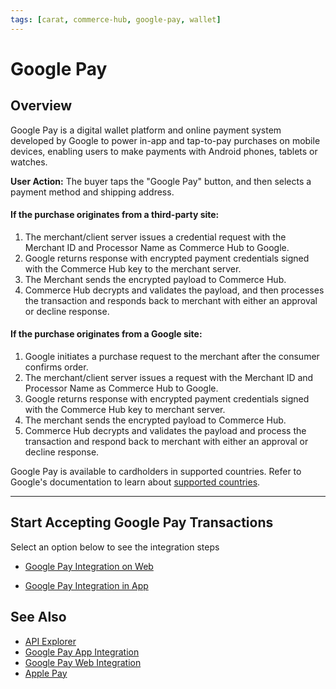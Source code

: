 ```yaml
---
tags: [carat, commerce-hub, google-pay, wallet]
---
```


# Google Pay

## Overview

Google Pay is a digital wallet platform and online payment system developed by Google to power in-app and tap-to-pay purchases on mobile devices, enabling users to make payments with Android phones, tablets or watches. 


**User Action:** The buyer taps the "Google Pay" button, and then selects a payment method and shipping address.

#### If the purchase originates from a third-party site:

1. The merchant/client server issues a credential request with the Merchant ID and Processor Name as Commerce Hub to Google.
2. Google returns response with encrypted payment credentials signed with the Commerce Hub key to the merchant server.
3. The Merchant sends the encrypted payload to Commerce Hub.
4. Commerce Hub decrypts and validates the payload, and then processes the transaction and responds back to merchant with either an approval or decline response.


#### If the purchase originates from a Google site:

1. Google initiates a purchase request to the merchant after the consumer confirms order.
2. The merchant/client server issues a request with the Merchant ID and Processor Name as Commerce Hub to Google.
3. Google returns response with encrypted payment credentials signed with the Commerce Hub key to merchant server.
4. The merchant sends the encrypted payload to Commerce Hub.
5. Commerce Hub decrypts and validates the payload and process the transaction and respond back to merchant with either an approval or decline response.


Google Pay is available to cardholders in supported countries. Refer to Google's documentation to learn about [supported countries](https://support.google.com/pay/answer/9023773).

---

## Start Accepting Google Pay Transactions

Select an option below to see the integration steps

- [Google Pay Integration on Web](Google-Pay-Web.md)

- [Google Pay Integration in App](Google-Pay-App.md)

## See Also

- [API Explorer](url)
- [Google Pay App Integration](Google-Pay-App.md)
- [Google Pay Web Integration](Google-Pay-Web.md)
- [Apple Pay](../Apple-Pay/Apple-Pay.md)